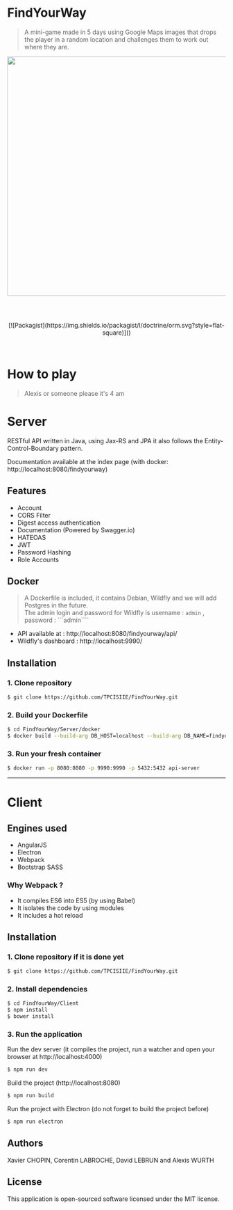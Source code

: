 # FindYourWay
> A mini-game made in 5 days using Google Maps images that drops the player in a random location and challenges them to work out where they are.

<p align="center"><img style="margin-bottom:3em;" width="550px"src="http://geoawesomeness.com/wp-content/uploads/2015/08/GeoGuessr-image-Geoawesomeness.jpg">
<br> <br>
[![Packagist](https://img.shields.io/packagist/l/doctrine/orm.svg?style=flat-square)]()  
   </p>  <br>


# How to play
> Alexis or someone please it's 4 am


# Server
RESTful API written in Java, using Jax-RS and JPA it also follows the Entity-Control-Boundary pattern.

Documentation available at the index page (with docker: http://localhost:8080/findyourway)

## Features
- Account
- CORS Filter
- Digest access authentication
- Documentation (Powered by Swagger.io)
- HATEOAS
- JWT
- Password Hashing
- Role Accounts

## Docker
> A Dockerfile is included, it contains Debian, Wildfly and we will add Postgres in the future. <br/>
The admin login and password for Wildfly is username : ```admin``` , password : ```admin````

- API available at :  http://localhost:8080/findyourway/api/
- Wildfly's dashboard :  http://localhost:9990/

## Installation
### 1. Clone repository
```bash
$ git clone https://github.com/TPCISIIE/FindYourWay.git
```

### 2. Build your Dockerfile
```bash
$ cd FindYourWay/Server/docker
$ docker build --build-arg DB_HOST=localhost --build-arg DB_NAME=findyourway --build-arg DB_USER=root --build-arg DB_PASS=root --tag api-server .
```

### 3. Run your fresh container
```bash
$ docker run -p 8080:8080 -p 9990:9990 -p 5432:5432 api-server
```

<hr>

# Client

## Engines used
 - AngularJS
 - Electron
 - Webpack
 - Bootstrap SASS

### Why Webpack ?
- It compiles ES6 into ES5 (by using Babel)
- It isolates the code by using modules
- It includes a hot reload

## Installation
### 1. Clone repository if it is done yet
```bash
$ git clone https://github.com/TPCISIIE/FindYourWay.git
```

### 2. Install dependencies
```bash
$ cd FindYourWay/Client
$ npm install
$ bower install
```

### 3. Run the application

Run the dev server (it compiles the project, run a watcher and open your browser at http://localhost:4000)
``` bash
$ npm run dev
```

Build the project (http://localhost:8080)
``` bash
$ npm run build
```

Run the project with Electron (do not forget to build the project before)
``` bash
$ npm run electron
```

## Authors
Xavier CHOPIN, Corentin LABROCHE, David LEBRUN and Alexis WURTH

## License
This application is open-sourced software licensed under the MIT license.
